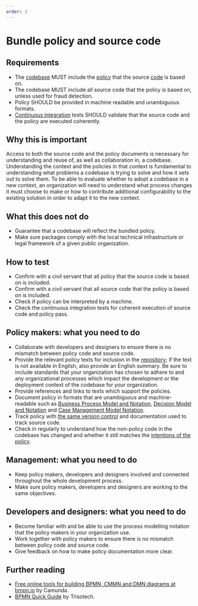 ```yaml
---
order: 2
---
```

# Bundle policy and source code

<!-- SPDX-License-Identifier: CC0-1.0 -->
<!-- written in 2019 - 2022 by The Foundation for Public Code <info@publiccode.net> -->

## Requirements

* The [codebase](../glossary.md#codebase) MUST include the [policy](../glossary.md#policy) that the source [code](../glossary.md#code) is based on.
* The codebase MUST include all source code that the policy is based on, unless used for fraud detection.
* Policy SHOULD be provided in machine readable and unambiguous formats.
* [Continuous integration](../glossary.md#continuous-integration) tests SHOULD validate that the source code and the policy are executed coherently.

## Why this is important

Access to both the source code and the policy documents is necessary for understanding and reuse of, as well as collaboration in, a codebase.
Understanding the context and the policies in that context is fundamental to understanding what problems a codebase is trying to solve and how it sets out to solve them.
To be able to evaluate whether to adopt a codebase in a new context, an organization will need to understand what process changes it must choose to make or how to contribute additional configurability to the existing solution in order to adapt it to the new context.

## What this does not do

* Guarantee that a codebase will reflect the bundled policy.
* Make sure packages comply with the local technical infrastructure or legal framework of a given public organization.

## How to test

* Confirm with a civil servant that all policy that the source code is based on is included.
* Confirm with a civil servant that all source code that the policy is based on is included.
* Check if policy can be interpreted by a machine.
* Check the continuous integration tests for coherent execution of source code and policy pass.

## Policy makers: what you need to do

* Collaborate with developers and designers to ensure there is no mismatch between policy code and source code.
* Provide the relevant policy texts for inclusion in the [repository](../glossary.md#repository); if the text is not available in English, also provide an English summary. Be sure to include standards that your organization has chosen to adhere to and any organizational processes which impact the development or the deployment context of the codebase for your organization.
* Provide references and links to texts which support the policies.
* Document policy in formats that are unambiguous and machine-readable such as [Business Process Model and Notation](https://en.wikipedia.org/wiki/Business_Process_Model_and_Notation), [Decision Model and Notation](https://en.wikipedia.org/wiki/Decision_Model_and_Notation) and [Case Management Model Notation](https://en.wikipedia.org/wiki/CMMN).
* Track policy with [the same version control](version-control-and-history.md) and documentation used to track source code.
* Check in regularly to understand how the non-policy code in the codebase has changed and whether it still matches the [intentions of the policy](document-objectives.md).

## Management: what you need to do

* Keep policy makers, developers and designers involved and connected throughout the whole development process.
* Make sure policy makers, developers and designers are working to the same objectives.

## Developers and designers: what you need to do

* Become familiar with and be able to use the process modelling notation that the policy makers in your organization use.
* Work together with policy makers to ensure there is no mismatch between policy code and source code.
* Give feedback on how to make policy documentation more clear.

## Further reading

* [Free online tools for building BPMN, CMMN and DMN diagrams at bmpn.io](https://bpmn.io/) by Camunda.
* [BPMN Quick Guide](https://www.bpmnquickguide.com/view-bpmn-quick-guide/) by Trisotech.
